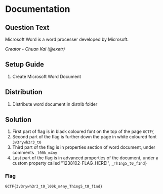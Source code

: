 # Documentation

## Question Text
Microsoft Word is a word processer developed by Microsoft.

*Creator - Chuan Kai (@exetr)*

## Setup Guide
1. Create Microsoft Word Document

## Distribution
1. Distribute word document in distrib folder

## Solution 
1. First part of flag is in black coloured font on the top of the page `GCTF{`
2. Second part of the flag is further down the page in white coloured font `3v3rywh3r3_t0`
3. Third part of the flag is in properties section of word document, under comments `_l00k_m4ny`
4. Last part of the flag is in advanced properties of the document, under a custom property called "1238102-FLAG_HERE!", `_Th1ng5_t0_f1nd}`
### Flag
`GCTF{3v3rywh3r3_t0_l00k_m4ny_Th1ng5_t0_f1nd}`